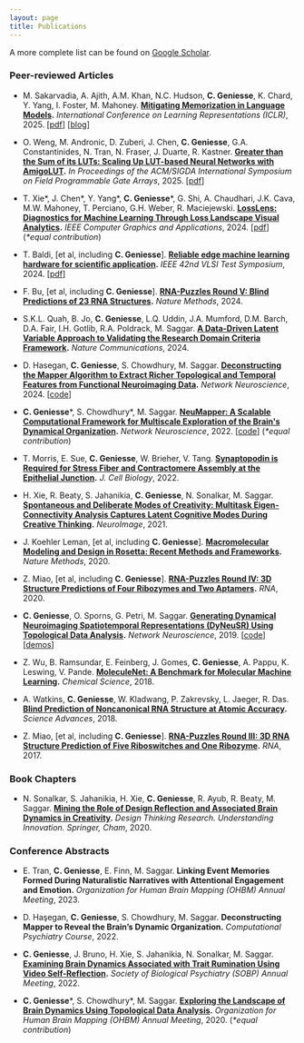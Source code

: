 ```yaml
---
layout: page
title: Publications
---
```


A more complete list can be found on [Google Scholar](https://scholar.google.com/citations?user=S5lu_LAAAAAJ).



### Peer-reviewed Articles

- M. Sakarvadia, A. Ajith, A.M. Khan, N.C. Hudson, **C. Geniesse**, K. Chard, Y. Yang, I. Foster, M. Mahoney. **[Mitigating Memorization in Language Models](https://arxiv.org/abs/2410.02159).** *International Conference on Learning Representations (ICLR)*, 2025. [[pdf](https://arxiv.org/pdf/2410.02159)] [[blog](https://mansisak.com/memorization/)]

- O. Weng, M. Andronic, D. Zuberi, J. Chen, **C. Geniesse**, G.A. Constantinides, N. Tran, N. Fraser, J. Duarte, R. Kastner. **[Greater than the Sum of its LUTs: Scaling Up LUT-based Neural Networks with AmigoLUT](https://doi.org/10.1145/3706628.3708874).** *In Proceedings of the ACM/SIGDA International Symposium on Field Programmable Gate Arrays*, 2025. [[pdf](https://kastner.ucsd.edu/wp-content/uploads/2025/01/admin/fpga25-amigoLUT.pdf)]

- T. Xie\*, J. Chen\*, Y. Yang\*, **C. Geniesse**\*, G. Shi, A. Chaudhari, J.K. Cava, M.W. Mahoney, T. Perciano, G.H. Weber, R. Maciejewski. **[LossLens: Diagnostics for Machine Learning Through Loss Landscape Visual Analytics](https://ieeexplore.ieee.org/abstract/document/10804049/).** *IEEE Computer Graphics and Applications*, 2024. [[pdf](https://arxiv.org/pdf/2412.13321)] (*\*equal contribution*) 

- T. Baldi, \[et al, including **C. Geniesse**\]. **[Reliable edge machine learning hardware for scientific application](https://doi.org/10.1109/VTS60656.2024.10538639).** *IEEE 42nd VLSI Test Symposium*, 2024. [[pdf](https://escholarship.org/content/qt66j3d6p5/qt66j3d6p5.pdf)]

- F. Bu, \[et al, including **C. Geniesse**\]. **[RNA-Puzzles Round V: Blind Predictions of 23 RNA Structures](https://doi.org/10.1038/s41592-024-02543-9).** *Nature Methods*, 2024. 

- S.K.L. Quah, B. Jo, **C. Geniesse**, L.Q. Uddin, J.A. Mumford, D.M. Barch, D.A. Fair, I.H. Gotlib, R.A. Poldrack, M. Saggar. **[A Data-Driven Latent Variable Approach to Validating the Research Domain Criteria Framework](https://doi.org/10.1038/s41467-025-55831-z).** *Nature Communications*, 2024.

- D. Hasegan, **C. Geniesse**, S. Chowdhury, M. Saggar. **[Deconstructing the Mapper Algorithm to Extract Richer Topological and Temporal Features from Functional Neuroimaging Data](https://doi.org/10.1162/netn_a_00403).** *Network Neuroscience*, 2024. [[code](https://github.com/braindynamicslab/demapper)]

- **C. Geniesse**\*, S. Chowdhury\*, M. Saggar. **[NeuMapper: A Scalable Computational Framework for Multiscale Exploration of the Brain's Dynamical Organization](https://doi.org/10.1162/netn_a_00229).** *Network Neuroscience*, 2022. [[code](https://braindynamicslab.github.io/neumapper)] (*\*equal contribution*) 

- T. Morris, E. Sue, **C. Geniesse**, W. Brieher, V. Tang. **[Synaptopodin is Required for Stress Fiber and Contractomere Assembly at the Epithelial Junction](https://doi.org/10.1083/jcb.202011162).** *J. Cell Biology*, 2022.

- H. Xie, R. Beaty, S. Jahanikia, **C. Geniesse**, N. Sonalkar, M. Saggar. **[Spontaneous and Deliberate Modes of Creativity: Multitask Eigen-Connectivity Analysis Captures Latent Cognitive Modes During Creative Thinking](https://doi.org/10.1016/j.neuroimage.2021.118531).** *NeuroImage*, 2021.

- J. Koehler Leman, \[et al, including **C. Geniesse**\]. **[Macromolecular Modeling and Design in Rosetta: Recent Methods and Frameworks](https://doi.org/10.1038/s41592-020-0848-2).** *Nature Methods*, 2020.

- Z. Miao, \[et al, including **C. Geniesse**\]. **[RNA-Puzzles Round IV: 3D Structure Predictions of Four Ribozymes and Two Aptamers](https://doi.org/10.1261/rna.075341.120).** *RNA*, 2020.

- **C. Geniesse**, O. Sporns, G. Petri, M. Saggar. **[Generating Dynamical Neuroimaging Spatiotemporal Representations (DyNeuSR) Using Topological Data Analysis](https://doi.org/10.1162/netn_a_00093).** *Network Neuroscience*, 2019. [[code](https://braindynamicslab.github.io/dyneusr)] [[demos](https://braindynamicslab.github.io/dyneusr/demo/)]

- Z. Wu, B. Ramsundar, E. Feinberg, J. Gomes, **C. Geniesse**, A. Pappu, K. Leswing, V. Pande. **[MoleculeNet: A Benchmark for Molecular Machine Learning](https://doi.org/10.1039/C7SC02664A).** *Chemical Science*, 2018.

- A. Watkins, **C. Geniesse**, W. Kladwang, P. Zakrevsky, L. Jaeger, R. Das. **[Blind Prediction of Noncanonical RNA Structure at Atomic Accuracy](https://doi.org/10.1126/sciadv.aar5316).** *Science Advances*, 2018.

- Z. Miao, \[et al, including **C. Geniesse**\]. **[RNA-Puzzles Round III: 3D RNA Structure Prediction of Five Riboswitches and One Ribozyme](https://doi.org/10.1261/rna.060368.116).** *RNA*, 2017. 




### Book Chapters

- N. Sonalkar, S. Jahanikia, H. Xie, **C. Geniesse**, R. Ayub, R. Beaty, M. Saggar. **[Mining the Role of Design Reflection and Associated Brain Dynamics in Creativity](https://doi.org/10.1007/978-3-030-28960-7_10).** *Design Thinking Research. Understanding Innovation. Springer, Cham*, 2020.



### Conference Abstracts

- E. Tran, **C. Geniesse**, E. Finn, M. Saggar. **<a style="text-decoration:none">Linking Event Memories Formed During Naturalistic Narratives with Attentional Engagement and Emotion</a>.** *Organization for Human Brain Mapping (OHBM) Annual Meeting*, 2023.

- D. Haşegan, **C. Geniesse**, S. Chowdhury, M. Saggar. **<a style="text-decoration:none">Deconstructing Mapper to Reveal the Brain’s Dynamic Organization</a>.** *Computational Psychiatry Course*, 2022.

- **C. Geniesse**, J. Bruno, H. Xie, S. Jahanikia, N. Sonalkar, M. Saggar. **[Examining Brain Dynamics Associated with Trait Rumination Using Video Self-Reflection](https://github.com/calebgeniesse/calebgeniesse.github.io/blob/master/public/posters/Geniesse-2022-SOBP.pdf).** *Society of Biological Psychiatry (SOBP) Annual Meeting*, 2022.

- **C. Geniesse**\*, S. Chowdhury\*, M. Saggar. **[Exploring the Landscape of Brain Dynamics Using Topological Data Analysis](https://github.com/calebgeniesse/calebgeniesse.github.io/blob/master/public/posters/Geniesse-Chowdhury-2020-OHBM.pdf).** *Organization for Human Brain Mapping (OHBM) Annual Meeting*, 2020. (*\*equal contribution*) 
